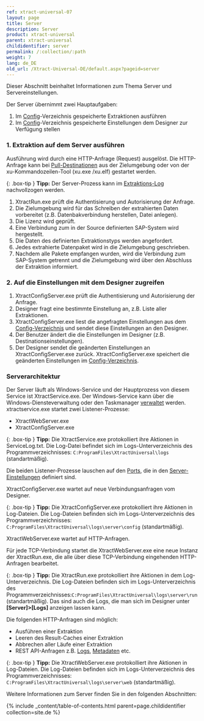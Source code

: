 ```yaml
---
ref: xtract-universal-07
layout: page
title: Server
description: Server
product: xtract-universal
parent: xtract-universal
childidentifier: server
permalink: /:collection/:path
weight: 7
lang: de_DE
old_url: /Xtract-Universal-DE/default.aspx?pageid=server
---
```


Dieser Abschnitt beinhaltet Informationen zum Thema Server und Servereinstellungen.

Der Server übernimmt zwei Hauptaufgaben:

1. Im [Config](./fortgeschrittene-techniken/backup-und-migration#konfigurationsdateien)-Verzeichnis gespeicherte Extraktionen ausführen 
2. Im [Config](./fortgeschrittene-techniken/backup-und-migration#konfigurationsdateien)-Verzeichnis gespeicherte Einstellungen dem Designer zur Verfügung stellen

### 1. Extraktion auf dem Server ausführen

Ausführung wird durch eine HTTP-Anfrage (Request) ausgelöst. Die HTTP-Anfrage kann bei [Pull-Destinationen](./xu-destinationen#pull--und-push-destinationen) aus der Zielumgebung oder von der xu-Kommandozeilen-Tool (xu.exe /xu.elf) gestartet werden. 

{: .box-tip }
**Tipp:** Der Server-Prozess kann im [Extraktions-Log](../logging/extraktion-logging) nachvollzogen werden.

1. XtractRun.exe prüft die Authentisierung und Autorisierung der Anfrage. 
2. Die Zielumgebung wird für das Schreiben der extrahierten Daten vorbereitet (z.B. Datenbakverbindung herstellen, Datei anlegen).
3. Die Lizenz wird geprüft.
4. Eine Verbindung zum in der Source definierten SAP-System wird hergestellt.
5. Die Daten des definierten Extraktionstyps werden angefordert.
6. Jedes extrahierte Datenpaket wird in die Zielumgebung geschrieben.
7. Nachdem alle Pakete empfangen wurden, wird die Verbindung zum SAP-System getrennt und die Zielumgebung wird über den Abschluss der Extraktion informiert.


### 2. Auf die Einstellungen mit dem Designer zugreifen

1. XtractConfigServer.exe prüft die Authentisierung und Autorisierung der Anfrage.
2. Designer fragt eine bestimmte Einstellung an, z.B. Liste aller Extraktionen. 
3. XtractConfigServer.exe liest die angefragten Einstellungen aus dem [Config-Verzeichnis](./fortgeschrittene-techniken/backup-und-migration#konfigurationsdateien) und sendet diese Einstellungen an den Designer.
4. Der Benutzer ändert die die Einstellungen im Designer (z.B. Destinationseinstellungen).
5. Der Designer sendet die geänderten Einstellungen an XtractConfigServer.exe zurück. XtractConfigServer.exe speichert die geänderten Einstellungen im [Config-Verzeichnis](./fortgeschrittene-techniken/backup-und-migration#konfigurationsdateien).


### Serverarchitektur

Der Server läuft als Windows-Service und der Hauptprozess von diesem Service ist XtractService.exe. Der Windows-Service kann über die Windows-Diensteverwaltung oder den Taskmanager [verwaltet](./server/server-starten) werden.
xtractservice.exe startet zwei Listener-Prozesse:
- XtractWebServer.exe
- XtractConfigServer.exe

{: .box-tip }
**Tipp:** Die XtractService.exe protokolliert ihre Aktionen in ServiceLog.txt. 
Die Log-Datei befindet sich im Logs-Unterverzeichnis des Programmverzeichnisses: `C:ProgramFiles\XtractUniversal\logs` (standartmäßig).


Die beiden Listener-Prozesse lauschen auf den [Ports](./server/ports), die in den [Server-Einstellungen](./server/server_einstellungen) definiert sind.

XtractConfigServer.exe wartet auf neue Verbindungsanfragen vom Designer. 

{: .box-tip }
**Tipp:** Die XtractConfigServer.exe protokolliert ihre Aktionen in Log-Dateien. 
Die Log-Dateien befinden sich im Logs-Unterverzeichnis des Programmverzeichnisses: `C:ProgramFiles\XtractUniversal\logs\server\config` (standartmäßig).

XtractWebServer.exe wartet auf HTTP-Anfragen. 

Für jede TCP-Verbindung startet die XtractWebServer.exe eine neue Instanz der XtractRun.exe, die alle über diese TCP-Verbindung eingehenden HTTP-Anfragen bearbeitet.

{: .box-tip }
**Tipp:** Die XtractRun.exe protokolliert ihre Aktionen in dem Log-Unterverzeichnis. 
Die Log-Dateien befinden sich im Logs-Unterverzeichnis des Programmverzeichnisses:`C:ProgramFiles\XtractUniversal\logs\server\run` (standartmäßig). 
Das sind auch die Logs, die man sich im Designer unter **[Server]>[Logs]** anzeigen lassen kann.

Die folgenden HTTP-Anfragen sind möglich:
- Ausführen einer Extraktion
- Leeren des Result-Caches einer Extraktion
- Abbrechen aller Läufe einer Extraktion
- REST API-Anfragen z.B. [Logs](./logging/log-zugriff-ueber-http), [Metadaten](./fortgeschrittene-techniken/metadaten-zugriff-ueber-http) etc.

{: .box-tip }
**Tipp:** Die XtractWebServer.exe protokolliert ihre Aktionen in Log-Dateien. 
Die Log-Dateien befinden sich im Logs-Unterverzeichnis des Programmverzeichnisses: `C:ProgramFiles\XtractUniversal\logs\server\web` (standartmäßig).

Weitere Informationen zum Server finden Sie in den folgenden Abschnitten:

{% include _content/table-of-contents.html parent=page.childidentifier collection=site.de %}
